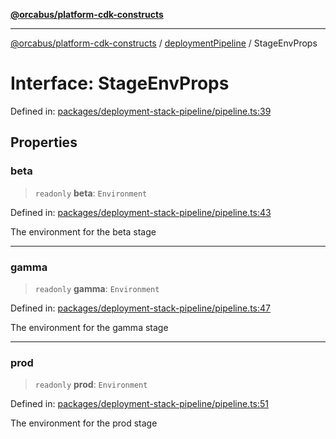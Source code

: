 [**@orcabus/platform-cdk-constructs**](../../../../README.md)

***

[@orcabus/platform-cdk-constructs](../../../../README.md) / [deploymentPipeline](../README.md) / StageEnvProps

# Interface: StageEnvProps

Defined in: [packages/deployment-stack-pipeline/pipeline.ts:39](https://github.com/OrcaBus/platform-cdk-constructs/blob/f32b67f3286f201d56d0d44eb040dea7b253bf65/packages/deployment-stack-pipeline/pipeline.ts#L39)

## Properties

### beta

> `readonly` **beta**: `Environment`

Defined in: [packages/deployment-stack-pipeline/pipeline.ts:43](https://github.com/OrcaBus/platform-cdk-constructs/blob/f32b67f3286f201d56d0d44eb040dea7b253bf65/packages/deployment-stack-pipeline/pipeline.ts#L43)

The environment for the beta stage

***

### gamma

> `readonly` **gamma**: `Environment`

Defined in: [packages/deployment-stack-pipeline/pipeline.ts:47](https://github.com/OrcaBus/platform-cdk-constructs/blob/f32b67f3286f201d56d0d44eb040dea7b253bf65/packages/deployment-stack-pipeline/pipeline.ts#L47)

The environment for the gamma stage

***

### prod

> `readonly` **prod**: `Environment`

Defined in: [packages/deployment-stack-pipeline/pipeline.ts:51](https://github.com/OrcaBus/platform-cdk-constructs/blob/f32b67f3286f201d56d0d44eb040dea7b253bf65/packages/deployment-stack-pipeline/pipeline.ts#L51)

The environment for the prod stage
